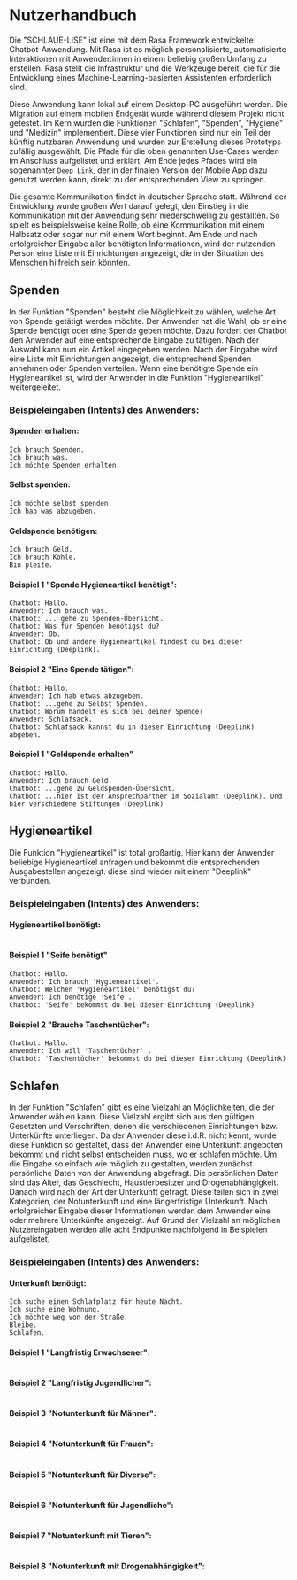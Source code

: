 # Nutzerhandbuch
Die "SCHLAUE-LISE" ist eine mit dem Rasa Framework entwickelte Chatbot-Anwendung. Mit Rasa ist es möglich personalisierte, automatisierte Interaktionen mit Anwender:innen in einem beliebig großen Umfang zu erstellen. Rasa stellt die Infrastruktur und die Werkzeuge bereit, die für die Entwicklung eines Machine-Learning-basierten Assistenten erforderlich sind.


Diese Anwendung kann lokal auf einem Desktop-PC ausgeführt werden. Die Migration auf einem mobilen Endgerät wurde während diesem Projekt nicht getestet. Im Kern wurden die Funktionen "Schlafen", "Spenden", "Hygiene" und "Medizin" implementiert. Diese vier Funktionen sind nur ein Teil der künftig nutzbaren Anwendung und wurden zur Erstellung dieses Prototyps zufällig ausgewählt.
Die Pfade für die oben genannten Use-Cases werden im Anschluss aufgelistet und erklärt. Am Ende jedes Pfades wird ein sogenannter `Deep Link`, der in der finalen Version der Mobile App dazu genutzt werden kann, direkt zu der entsprechenden View zu springen. 

Die gesamte Kommunikation findet in deutscher Sprache statt. Während der Entwicklung wurde großen Wert darauf gelegt, den Einstieg in die Kommunikation mit der Anwendung sehr niederschwellig zu gestallten. So spielt es beispielsweise keine Rolle, ob eine Kommunikation mit einem Halbsatz oder sogar nur mit einem Wort beginnt. Am Ende und nach erfolgreicher Eingabe aller benötigten Informationen, wird der nutzenden Person eine Liste mit Einrichtungen angezeigt, die in der Situation des Menschen hilfreich sein könnten.

  

## Spenden
In der Funktion "Spenden" besteht die Möglichkeit zu wählen, welche Art von Spende getätigt werden möchte. Der Anwender hat die Wahl, ob er eine Spende benötigt oder eine Spende geben möchte. Dazu fordert der Chatbot den Anwender auf eine entsprechende Eingabe zu tätigen. Nach der Auswahl kann nun ein Artikel eingegeben werden. Nach der Eingabe wird eine Liste mit Einrichtungen angezeigt, die entsprechend Spenden annehmen oder Spenden verteilen. Wenn eine benötigte Spende ein Hygieneartikel ist, wird der Anwender in die Funktion "Hygieneartikel" weitergeleitet.
### Beispieleingaben (Intents) des Anwenders:
#### Spenden erhalten:
```
Ich brauch Spenden.
Ich brauch was.
Ich möchte Spenden erhalten.
```

#### Selbst spenden: 
```
Ich möchte selbst spenden.
Ich hab was abzugeben.
```

#### Geldspende benötigen:
```
Ich brauch Geld.
Ich brauch Kohle.
Bin pleite.
```
#### Beispiel 1 "Spende Hygieneartikel benötigt":
```
Chatbot: Hallo.
Anwender: Ich brauch was.
Chatbot: ... gehe zu Spenden-Übersicht.
Chatbot: Was für Spenden benötigst du?
Anwender: Ob.
Chatbot: Ob und andere Hygieneartikel findest du bei dieser Einrichtung (Deeplink).
```
#### Beispiel 2 "Eine Spende tätigen":
```
Chatbot: Hallo.
Anwender: Ich hab etwas abzugeben.
Chatbot: ...gehe zu Selbst Spenden.
Chatbot: Worum handelt es sich bei deiner Spende?
Anwender: Schlafsack.
Chatbot: Schlafsack kannst du in dieser Einrichtung (Deeplink) abgeben.
```
#### Beispiel 1 "Geldspende erhalten"
```
Chatbot: Hallo.
Anwender: Ich brauch Geld.
Chatbot: ...gehe zu Geldspenden-Übersicht.
Chatbot: ...hier ist der Ansprechpartner im Sozialamt (Deeplink). Und hier verschiedene Stiftungen (Deeplink)
```
## Hygieneartikel
Die Funktion "Hygieneartikel" ist total großartig. Hier kann der Anwender beliebige Hygieneartikel anfragen und bekommt die entsprechenden Ausgabestellen angezeigt. diese sind wieder mit einem "Deeplink" verbunden.
### Beispieleingaben (Intents) des Anwenders:
#### Hygieneartikel benötigt:
```

```
#### Beispiel 1 "Seife benötigt"
```
Chatbot: Hallo.
Anwender: Ich brauch 'Hygieneartikel'.
Chatbot: Welchen 'Hygieneartikel' benötigst du?
Anwender: Ich benötige 'Seife'.
Chatbot: 'Seife' bekommst du bei dieser Einrichtung (Deeplink)
```
#### Beispiel 2 "Brauche Taschentücher":
```
Chatbot: Hallo.
Anwender: Ich will 'Taschentücher' .
Chatbot: 'Taschentücher' bekommst du bei dieser Einrichtung (Deeplink)
```
## Schlafen
In der Funktion "Schlafen" gibt es eine Vielzahl an Möglichkeiten, die der Anwender wählen kann. Diese Vielzahl ergibt sich aus den gültigen Gesetzten und Vorschriften, denen die verschiedenen Einrichtungen bzw. Unterkünfte unterliegen. Da der Anwender diese i.d.R. nicht kennt, wurde diese Funktion so gestaltet, dass der Anwender eine Unterkunft angeboten bekommt und nicht selbst entscheiden muss, wo er schlafen möchte. Um die Eingabe so einfach wie möglich zu gestalten, werden zunächst persönliche Daten von der Anwendung abgefragt. Die persönlichen Daten sind das Alter, das Geschlecht, Haustierbesitzer und Drogenabhängigkeit. Danach wird nach der Art der Unterkunft gefragt. Diese teilen sich in zwei Kategorien, der Notunterkunft und eine längerfristige Unterkunft. Nach erfolgreicher Eingabe dieser Informationen werden dem Anwender eine oder mehrere Unterkünfte angezeigt. Auf Grund der Vielzahl an möglichen Nutzereingaben werden alle acht Endpunkte nachfolgend in Beispielen aufgelistet.
### Beispieleingaben (Intents) des Anwenders:
#### Unterkunft benötigt:
```
Ich suche einen Schlafplatz für heute Nacht.
Ich suche eine Wohnung.
Ich möchte weg von der Straße.
Bleibe.
Schlafen.
```
#### Beispiel 1 "Langfristig Erwachsener":
```
```
#### Beispiel 2 "Langfristig Jugendlicher":
```
```
#### Beispiel 3 "Notunterkunft für Männer":
```
```
#### Beispiel 4 "Notunterkunft für Frauen":
```
```
#### Beispiel 5 "Notunterkunft für Diverse":
```
```
#### Beispiel 6 "Notunterkunft für Jugendliche":
```
```
#### Beispiel 7 "Notunterkunft mit Tieren":
```
```
#### Beispiel 8 "Notunterkunft mit Drogenabhängigkeit":
```
```
